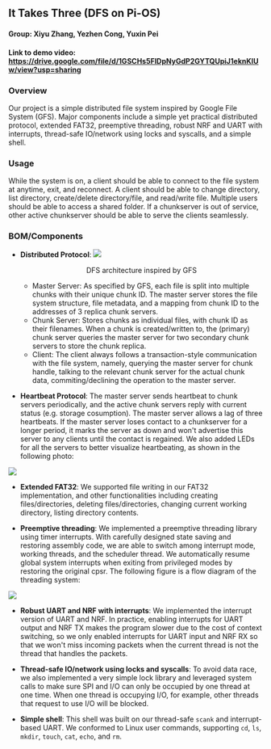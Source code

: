 ## It Takes Three (DFS on Pi-OS)

#### Group: Xiyu Zhang, Yezhen Cong, Yuxin Pei

#### Link to demo video: https://drive.google.com/file/d/1GSCHs5FIDpNyGdP2GYTQUpiJ1eknKIUw/view?usp=sharing

### Overview

Our project is a simple distributed file system inspired by Google File System (GFS). Major components include a simple yet practical distributed protocol, extended FAT32, preemptive threading, robust NRF and UART with interrupts, thread-safe IO/network using locks and syscalls, and a simple shell. 

### Usage
While the system is on, a client should be able to connect to the file system at anytime, exit, and reconnect. A client should be able to change directory, list directory, create/delete directory/file, and read/write file. Multiple users should be able to access a shared folder. If a chunkserver is out of service, other active chunkserver should be able to serve the clients seamlessly. 

### BOM/Components

- **Distributed Protocol**: 
    ![](https://s3.hedgedoc.org/demo/uploads/3a2cf1e3-aa36-48c7-8b00-83acf37a0713.png)
    <p style="text-align: center;">DFS architecture inspired by GFS</p>

    - Master Server: As specified by GFS, each file is split into multiple chunks with their unique chunk ID. The master server stores the file system structure, file metadata, and a mapping from chunk ID to the addresses of 3 replica chunk servers. 
    - Chunk Server: Stores chunks as individual files, with chunk ID as their filenames. When a chunk is created/written to, the (primary) chunk server queries the master server for two secondary chunk servers to store the chunk replica. 
    - Client: The client always follows a transaction-style communication with the file system, namely, querying the master server for chunk handle, talking to the relevant chunk server for the actual chunk data, commiting/declining the operation to the master server. 

- **Heartbeat Protocol**: The master server sends heartbeat to chunk servers periodically, and the active chunk servers reply with current status (e.g. storage cosumption). The master server allows a lag of three heartbeats. If the master server loses contact to a chunkserver for a longer period, it marks the server as down and won't advertise this server to any clients until the contact is regained. We also added LEDs for all the servers to better visualize heartbeating, as shown in the following photo:

![](https://s3.hedgedoc.org/demo/uploads/4eae23c4-ebfa-4d95-a5bc-20613608adf3.jpg)


- **Extended FAT32**: We supported file writing in our FAT32 implementation, and other functionalities including creating files/directories, deleting files/directories, changing current working directory, listing directory contents.


- **Preemptive threading**: We implemented a preemptive threading library using timer interrupts. With carefully designed state saving and restoring assembly code, we are able to switch among interrupt mode, working threads, and the scheduler thread. We automatically resume global system interrupts when exiting from privileged modes by restoring the original cpsr. The following figure is a flow diagram of the threading system:

![](https://s3.hedgedoc.org/demo/uploads/65cbc826-3730-4dd9-8d2d-6182d8d9108d.jpg)


- **Robust UART and NRF with interrupts**: We implemented the interrupt version of UART and NRF. In practice, enabling interrupts for UART output and NRF TX makes the program slower due to the cost of context switching, so we only enabled interrupts for UART input and NRF RX so that we won't miss incoming packets when the current thread is not the thread that handles the packets.


- **Thread-safe IO/network using locks and syscalls**: To avoid data race, we also implemented a very simple lock library and leveraged system calls to make sure SPI and I/O can only be occupied by one thread at one time. When one thread is occupying I/O, for example, other threads that request to use I/O will be blocked.


- **Simple shell**: This shell was built on our thread-safe `scank` and interrupt-based UART. We conformed to Linux user commands, supporting `cd`, `ls`, `mkdir`, `touch`, `cat`, `echo`, and `rm`.
